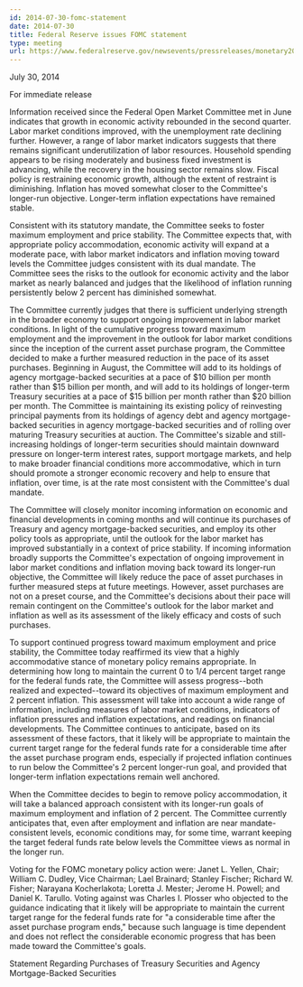 ```yaml
---
id: 2014-07-30-fomc-statement
date: 2014-07-30
title: Federal Reserve issues FOMC statement
type: meeting
url: https://www.federalreserve.gov/newsevents/pressreleases/monetary20140730a.htm
---
```


July 30, 2014

For immediate release

Information received since the Federal Open Market Committee met in June indicates that growth in economic activity rebounded in the second quarter. Labor market conditions improved, with the unemployment rate declining further. However, a range of labor market indicators suggests that there remains significant underutilization of labor resources. Household spending appears to be rising moderately and business fixed investment is advancing, while the recovery in the housing sector remains slow. Fiscal policy is restraining economic growth, although the extent of restraint is diminishing. Inflation has moved somewhat closer to the Committee's longer-run objective. Longer-term inflation expectations have remained stable.

Consistent with its statutory mandate, the Committee seeks to foster maximum employment and price stability. The Committee expects that, with appropriate policy accommodation, economic activity will expand at a moderate pace, with labor market indicators and inflation moving toward levels the Committee judges consistent with its dual mandate. The Committee sees the risks to the outlook for economic activity and the labor market as nearly balanced and judges that the likelihood of inflation running persistently below 2 percent has diminished somewhat.

The Committee currently judges that there is sufficient underlying strength in the broader economy to support ongoing improvement in labor market conditions. In light of the cumulative progress toward maximum employment and the improvement in the outlook for labor market conditions since the inception of the current asset purchase program, the Committee decided to make a further measured reduction in the pace of its asset purchases. Beginning in August, the Committee will add to its holdings of agency mortgage-backed securities at a pace of $10 billion per month rather than $15 billion per month, and will add to its holdings of longer-term Treasury securities at a pace of $15 billion per month rather than $20 billion per month. The Committee is maintaining its existing policy of reinvesting principal payments from its holdings of agency debt and agency mortgage-backed securities in agency mortgage-backed securities and of rolling over maturing Treasury securities at auction. The Committee's sizable and still-increasing holdings of longer-term securities should maintain downward pressure on longer-term interest rates, support mortgage markets, and help to make broader financial conditions more accommodative, which in turn should promote a stronger economic recovery and help to ensure that inflation, over time, is at the rate most consistent with the Committee's dual mandate.

The Committee will closely monitor incoming information on economic and financial developments in coming months and will continue its purchases of Treasury and agency mortgage-backed securities, and employ its other policy tools as appropriate, until the outlook for the labor market has improved substantially in a context of price stability. If incoming information broadly supports the Committee's expectation of ongoing improvement in labor market conditions and inflation moving back toward its longer-run objective, the Committee will likely reduce the pace of asset purchases in further measured steps at future meetings. However, asset purchases are not on a preset course, and the Committee's decisions about their pace will remain contingent on the Committee's outlook for the labor market and inflation as well as its assessment of the likely efficacy and costs of such purchases.

To support continued progress toward maximum employment and price stability, the Committee today reaffirmed its view that a highly accommodative stance of monetary policy remains appropriate. In determining how long to maintain the current 0 to 1/4 percent target range for the federal funds rate, the Committee will assess progress--both realized and expected--toward its objectives of maximum employment and 2 percent inflation. This assessment will take into account a wide range of information, including measures of labor market conditions, indicators of inflation pressures and inflation expectations, and readings on financial developments. The Committee continues to anticipate, based on its assessment of these factors, that it likely will be appropriate to maintain the current target range for the federal funds rate for a considerable time after the asset purchase program ends, especially if projected inflation continues to run below the Committee's 2 percent longer-run goal, and provided that longer-term inflation expectations remain well anchored.

When the Committee decides to begin to remove policy accommodation, it will take a balanced approach consistent with its longer-run goals of maximum employment and inflation of 2 percent. The Committee currently anticipates that, even after employment and inflation are near mandate-consistent levels, economic conditions may, for some time, warrant keeping the target federal funds rate below levels the Committee views as normal in the longer run.

Voting for the FOMC monetary policy action were: Janet L. Yellen, Chair; William C. Dudley, Vice Chairman; Lael Brainard; Stanley Fischer; Richard W. Fisher; Narayana Kocherlakota; Loretta J. Mester; Jerome H. Powell; and Daniel K. Tarullo. Voting against was Charles I. Plosser who objected to the guidance indicating that it likely will be appropriate to maintain the current target range for the federal funds rate for "a considerable time after the asset purchase program ends," because such language is time dependent and does not reflect the considerable economic progress that has been made toward the Committee's goals.

Statement Regarding Purchases of Treasury Securities and Agency Mortgage-Backed Securities